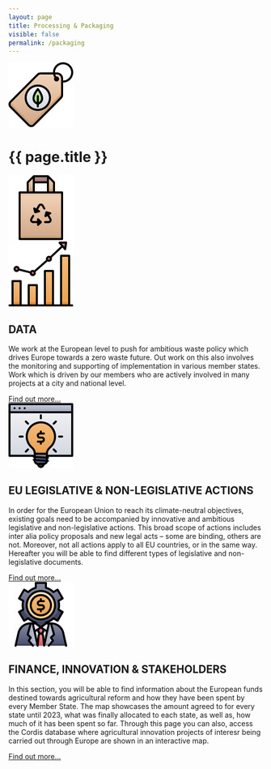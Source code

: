 ```yaml
---
layout: page
title: Processing & Packaging
visible: false
permalink: /packaging
---
```


<div>
	<div class="centered-title">
		<img src="/assets/icons/DrawKit-Ecology/Color/Eco Tag.svg">
		<h1>{{ page.title }}</h1>
		<img src="/assets/icons/DrawKit-Ecology/Color/Paper bag.svg">
	</div>
	<div class="flex-container">
		<div class="row">
			<img class="card-img" src="/assets/icons/DrawKit-SaaS/Color/Hockey stick growth.svg">
			<div class="card-descr">
				<h2>DATA</h2>
				<p>
					We work at the European level to push for ambitious waste policy which drives Europe towards a
					zero waste future. Out work on this also involves the monitoring and supporting of
					implementation in various member states. Work which is driven by our members who are actively
					involved in many projects at a city and national level.
				</p>
				<a class="underlined" href="/packaging/data">Find out more...</a>
			</div>
		</div>
		<div class="row">
			<img class="card-img" src="/assets/icons/DrawKit-SaaS/Color/Creative Idea.svg">
			<div class="card-descr">
				<h2>EU LEGISLATIVE & NON-LEGISLATIVE ACTIONS</h2>
				<p>
					In order for the European Union to reach its climate-neutral objectives, existing goals need to be
					accompanied by innovative and ambitious legislative and non-legislative actions. This broad scope of
					actions includes inter alia policy proposals and new legal acts – some are binding, others are not.
					Moreover, not all actions apply to all EU countries, or in the same way. Hereafter you will be able
					to find different types of legislative and non-legislative documents.
				</p>
				<a class="underlined" href="/packaging/legislations">Find out more...</a>
			</div>
		</div>
		<div class="row">
			<img class="card-img" src="/assets/icons/DrawKit-SaaS/Color/Investor.svg">
			<div class="card-descr">
				<h2>FINANCE, INNOVATION & STAKEHOLDERS</h2>
				<p>
					In this section, you will be able to find information about the European funds destined towards
					agricultural reform and how they have been spent by every Member State. The map showcases the amount
					agreed to for every state until 2023, what was finally allocated to each state, as well as, how much
					of it has been spent so far. Through this page you can also, access the Cordis database where
					agricultural innovation projects of interesr being carried out through Europe are shown in an
					interactive map.
				</p>
				<a class="underlined" href="/finance">Find out more...</a>
			</div>
		</div>
	</div>

</div>